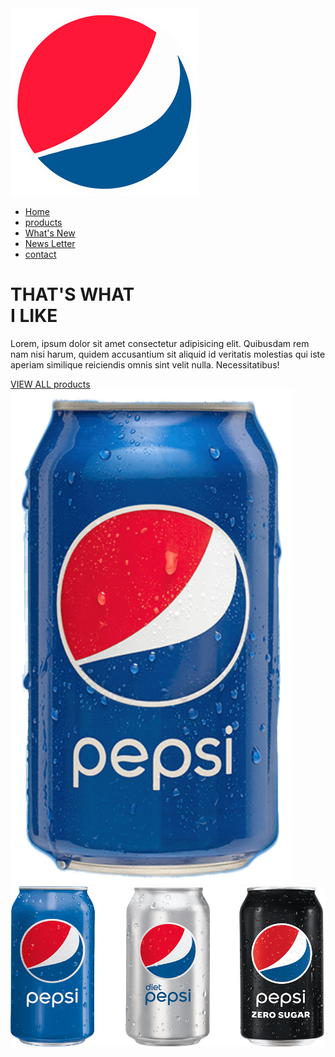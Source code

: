 <!DOCTYPE html>
<html lang="en">
<head>
    <meta charset="UTF-8">
    <meta http-equiv="X-UA-Compatible" content="IE=edge">
    <meta name="keywords" content="Ahmed Hasish H, CSS, JavaScript">
    <meta name="viewport" content="width=device-width, initial-scale=1.0">
    <title>Ahmed</title>
    <!-- style -->
    <link rel="stylesheet" href="./style.css">
    <!-- fontawesome -->
    <link rel="stylesheet" href="https://cdnjs.cloudflare.com/ajax/libs/font-awesome/6.6.0/css/all.min.css" integrity="sha512-Kc323vGBEqzTmouAECnVceyQqyqdsSiqLQISBL29aUW4U/M7pSPA/gEUZQqv1cwx4OnYxTxve5UMg5GT6L4JJg==" crossorigin="anonymous" referrerpolicy="no-referrer" />
</head>
<body>
    <div id="home">
        <div class="container">
        <nav>
            <img src="./pepsi_logo.png" class="Logo"alt="Logo">
            <ul>
                <li><a href="#">Home</a></li>
                <li><a href="#">products</a></li>
                <li><a href="#">What's New</a></li>
                <li><a href="#">News Letter</a></li>
                <li><a href="#">contact</a></li>
            </ul>
        </nav>
        <div class="content">
            <div class="content-text">
                <h1>THAT'S WHAT <br> <span>I LIKE</span></h1>
                <p>Lorem, ipsum dolor sit amet consectetur adipisicing elit. Quibusdam rem nam nisi harum, quidem accusantium sit aliquid id veritatis molestias qui iste aperiam similique reiciendis omnis sint velit nulla. Necessitatibus!</p>
                <a href="#" class="btn">VIEW ALL products</a>
            </div>
            <img src="./pepsi_can.png" alt="PEPSI">
            <div class="social">
                <a target="_blank" href="https://www.facebook.com/PepsiArabia/?brand_redir=339150749455906"><i class="fa-brands fa-facebook"></i></a>
                <a target="_blank" href="https://www.youtube.com/@PepsiMasr"><i class="fa-brands fa-youtube"></i></a>
            </div>
           </div>
           <img src="./three_pepsi.png" class="three_pepsi" alt=" PEPSI Types">
        </div>
    </div>
</body>
</html>
